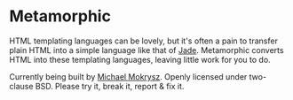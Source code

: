 # Metamorphic
HTML templating languages can be lovely, but it's often a pain to transfer plain HTML into a simple language like that of [Jade](https://github.com/visionmedia/jade). Metamorphic converts HTML into these templating languages, leaving little work for you to do.

Currently being built by [Michael Mokrysz](https://46bit.com). Openly licensed under two-clause BSD. Please try it, break it, report &amp; fix it.
